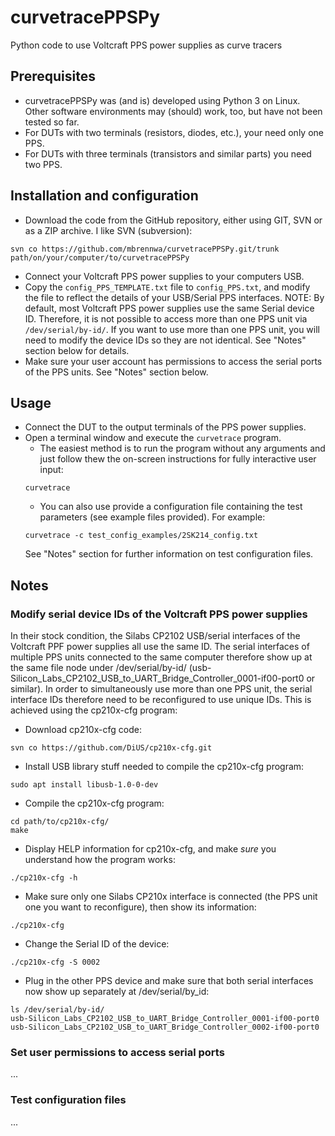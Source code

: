# curvetracePPSPy
Python code to use Voltcraft PPS power supplies as curve tracers

## Prerequisites
* curvetracePPSPy was (and is) developed using Python 3 on Linux. Other software environments may (should) work, too, but have not been tested so far.
* For DUTs with two terminals (resistors, diodes, etc.), your need only one PPS.
* For DUTs with three terminals (transistors and similar parts) you need two PPS.

## Installation and configuration
* Download the code from the GitHub repository, either using GIT, SVN or as a ZIP archive.
I like SVN (subversion):
```
svn co https://github.com/mbrennwa/curvetracePPSPy.git/trunk path/on/your/computer/to/curvetracePPSPy
```

* Connect your Voltcraft PPS power supplies to your computers USB.
* Copy the `config_PPS_TEMPLATE.txt` file to `config_PPS.txt`, and modify the file to reflect the details of your USB/Serial PPS interfaces. NOTE: By default, most Voltcraft PPS power supplies use the same Serial device ID. Therefore, it is not possible to access more than one PPS unit via `/dev/serial/by-id/`. If you want to use more than one PPS unit, you will need to modify the device IDs so they are not identical. See "Notes" section below for details.
* Make sure your user account has permissions to access the serial ports of the PPS units. See "Notes" section below.

## Usage
* Connect the DUT to the output terminals of the PPS power supplies.
* Open a terminal window and execute the `curvetrace` program.
  * The easiest method is to run the program without any arguments and just follow thew the on-screen instructions for fully interactive user input:
  ```
  curvetrace
  ```
  * You can also use provide a configuration file containing the test parameters (see example files provided). For example:
  ```
  curvetrace -c test_config_examples/2SK214_config.txt
  ```
  See "Notes" section for further information on test configuration files.

## Notes

### Modify serial device IDs of the Voltcraft PPS power supplies
In their stock condition, the Silabs CP2102 USB/serial interfaces of the Voltcraft PPF power supplies all use the same ID. The serial interfaces of multiple PPS units connected to the same computer therefore show up at the same file node under /dev/serial/by-id/ (usb-Silicon_Labs_CP2102_USB_to_UART_Bridge_Controller_0001-if00-port0 or similar). In order to simultaneously use more than one PPS unit, the serial interface IDs therefore need to be reconfigured to use unique IDs. This is achieved using the cp210x-cfg program:

* Download cp210x-cfg code:
```
svn co https://github.com/DiUS/cp210x-cfg.git
```

* Install USB library stuff needed to compile the cp210x-cfg program:
```
sudo apt install libusb-1.0-0-dev 
```

* Compile the cp210x-cfg program:
```
cd path/to/cp210x-cfg/
make
```

* Display HELP information for cp210x-cfg, and make *sure* you understand how the program works:
```
./cp210x-cfg -h
```

* Make sure only one Silabs CP210x interface is connected (the PPS unit one you want to reconfigure), then show its information:
```
./cp210x-cfg
```

* Change the Serial ID of the device:
```
./cp210x-cfg -S 0002
```

* Plug in the other PPS device and make sure that both serial interfaces now show up separately at /dev/serial/by_id:
```
ls /dev/serial/by-id/
usb-Silicon_Labs_CP2102_USB_to_UART_Bridge_Controller_0001-if00-port0
usb-Silicon_Labs_CP2102_USB_to_UART_Bridge_Controller_0002-if00-port0
```

### Set user permissions to access serial ports
...

### Test configuration files
...
